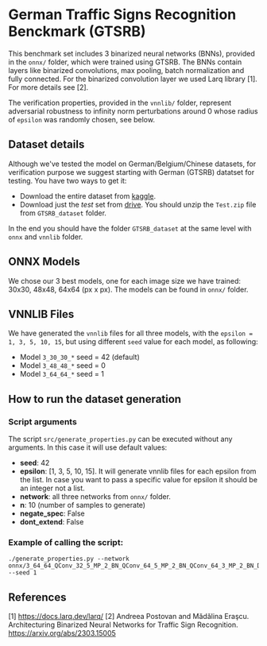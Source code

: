 # German Traffic Signs Recognition Benckmark (GTSRB)

This benchmark set includes 3 binarized neural networks (BNNs), provided in the `onnx/` folder, which were trained using GTSRB. The BNNs contain layers like binarized convolutions, max pooling, batch normalization and fully connected. For the binarized convolution layer we used Larq library [1]. For more details see [2].

The verification properties, provided in the `vnnlib/` folder, represent adversarial robustness to infinity norm perturbations around 0 whose radius of `epsilon` was randomly chosen, see below.

## Dataset details
Although we've tested the model on German/Belgium/Chinese datasets, for verification purpose we suggest starting with German (GTSRB) datatset for testing. You have two ways to get it:
  - Download the entire dataset from [kaggle](https://www.kaggle.com/datasets/meowmeowmeowmeowmeow/gtsrb-german-traffic-sign?datasetId=82373&language=Python).
  - Download just the *test* set from [drive](https://drive.google.com/drive/folders/1vKvawIPsUdAddezZudXJ6HRJ1TtmbOw0?usp=sharing). You should unzip the `Test.zip` file from `GTSRB_dataset` folder.

In the end you should have the folder `GTSRB_dataset` at the same level with `onnx` and `vnnlib` folder.

## ONNX Models
We chose our 3 best models, one for each image size we have trained: 30x30, 48x48, 64x64 (px x px). The models can be found in `onnx/` folder.

## VNNLIB Files
We have generated the `vnnlib` files for all three models, with the `epsilon = 1, 3, 5, 10, 15`, but using different `seed` value for each model, as following:
  - Model `3_30_30_*` seed = 42 (default)
  - Model `3_48_48_*` seed = 0
  - Model `3_64_64_*` seed = 1

## How to run the dataset generation

### Script arguments
The script `src/generate_properties.py` can be executed without any arguments.
In this case it will use default values:
  - **seed**: 42
  - **epsilon**: [1, 3, 5, 10, 15]. It will generate vnnlib files for each epsilon from the list. In case you want to pass a specific value for epsilon it should be an integer not a list.
  - **network**: all three networks from `onnx/` folder.
  - **n**: 10 (number of samples to generate)
  - **negate_spec**: False
  - **dont_extend**: False

### Example of calling the script:
```
./generate_properties.py --network onnx/3_64_64_QConv_32_5_MP_2_BN_QConv_64_5_MP_2_BN_QConv_64_3_MP_2_BN_Dense_1024_BN_Dense_43_ep_30.onnx --seed 1
```
## References
[1] https://docs.larq.dev/larq/
[2] Andreea Postovan and Mădălina Eraşcu. Architecturing Binarized Neural Networks for Traffic Sign Recognition. https://arxiv.org/abs/2303.15005
